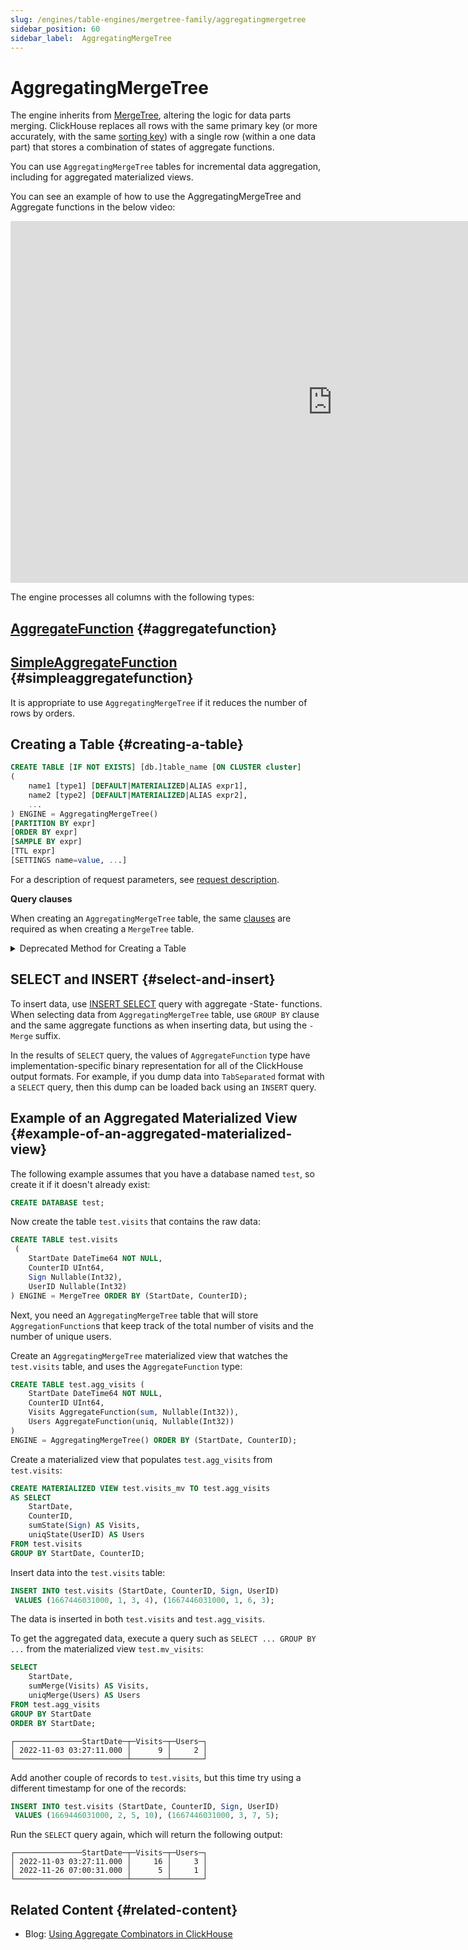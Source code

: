 ```yaml
---
slug: /engines/table-engines/mergetree-family/aggregatingmergetree
sidebar_position: 60
sidebar_label:  AggregatingMergeTree
---
```


# AggregatingMergeTree

The engine inherits from [MergeTree](../../../engines/table-engines/mergetree-family/mergetree.md#table_engines-mergetree), altering the logic for data parts merging. ClickHouse replaces all rows with the same primary key (or more accurately, with the same [sorting key](../../../engines/table-engines/mergetree-family/mergetree.md)) with a single row (within a one data part) that stores a combination of states of aggregate functions.

You can use `AggregatingMergeTree` tables for incremental data aggregation, including for aggregated materialized views.

You can see an example of how to use the AggregatingMergeTree and Aggregate functions in the below video:
<div class='vimeo-container'>
<iframe width="1030" height="579" src="https://www.youtube.com/embed/pryhI4F_zqQ" title="Aggregation States in ClickHouse" frameborder="0" allow="accelerometer; autoplay; clipboard-write; encrypted-media; gyroscope; picture-in-picture; web-share" referrerpolicy="strict-origin-when-cross-origin" allowfullscreen></iframe>
</div>

The engine processes all columns with the following types:

## [AggregateFunction](../../../sql-reference/data-types/aggregatefunction.md) {#aggregatefunction}
## [SimpleAggregateFunction](../../../sql-reference/data-types/simpleaggregatefunction.md) {#simpleaggregatefunction}

It is appropriate to use `AggregatingMergeTree` if it reduces the number of rows by orders.

## Creating a Table {#creating-a-table}

``` sql
CREATE TABLE [IF NOT EXISTS] [db.]table_name [ON CLUSTER cluster]
(
    name1 [type1] [DEFAULT|MATERIALIZED|ALIAS expr1],
    name2 [type2] [DEFAULT|MATERIALIZED|ALIAS expr2],
    ...
) ENGINE = AggregatingMergeTree()
[PARTITION BY expr]
[ORDER BY expr]
[SAMPLE BY expr]
[TTL expr]
[SETTINGS name=value, ...]
```

For a description of request parameters, see [request description](../../../sql-reference/statements/create/table.md).

**Query clauses**

When creating an `AggregatingMergeTree` table, the same [clauses](../../../engines/table-engines/mergetree-family/mergetree.md) are required as when creating a `MergeTree` table.

<details markdown="1">

<summary>Deprecated Method for Creating a Table</summary>

:::note
Do not use this method in new projects and, if possible, switch the old projects to the method described above.
:::

``` sql
CREATE TABLE [IF NOT EXISTS] [db.]table_name [ON CLUSTER cluster]
(
    name1 [type1] [DEFAULT|MATERIALIZED|ALIAS expr1],
    name2 [type2] [DEFAULT|MATERIALIZED|ALIAS expr2],
    ...
) ENGINE [=] AggregatingMergeTree(date-column [, sampling_expression], (primary, key), index_granularity)
```

All of the parameters have the same meaning as in `MergeTree`.
</details>

## SELECT and INSERT {#select-and-insert}

To insert data, use [INSERT SELECT](../../../sql-reference/statements/insert-into.md) query with aggregate -State- functions.
When selecting data from `AggregatingMergeTree` table, use `GROUP BY` clause and the same aggregate functions as when inserting data, but using the `-Merge` suffix.

In the results of `SELECT` query, the values of `AggregateFunction` type have implementation-specific binary representation for all of the ClickHouse output formats. For example, if you dump data into `TabSeparated` format with a `SELECT` query, then this dump can be loaded back using an `INSERT` query.

## Example of an Aggregated Materialized View {#example-of-an-aggregated-materialized-view}

The following example assumes that you have a database named `test`, so create it if it doesn't already exist:

```sql
CREATE DATABASE test;
```

Now create the table `test.visits` that contains the raw data:

``` sql
CREATE TABLE test.visits
 (
    StartDate DateTime64 NOT NULL,
    CounterID UInt64,
    Sign Nullable(Int32),
    UserID Nullable(Int32)
) ENGINE = MergeTree ORDER BY (StartDate, CounterID);
```

Next, you need an `AggregatingMergeTree` table that will store `AggregationFunction`s that keep track of the total number of visits and the number of unique users. 

Create an `AggregatingMergeTree` materialized view that watches the `test.visits` table, and uses the `AggregateFunction` type:

``` sql
CREATE TABLE test.agg_visits (
    StartDate DateTime64 NOT NULL,
    CounterID UInt64,
    Visits AggregateFunction(sum, Nullable(Int32)),
    Users AggregateFunction(uniq, Nullable(Int32))
)
ENGINE = AggregatingMergeTree() ORDER BY (StartDate, CounterID);
```

Create a materialized view that populates `test.agg_visits` from `test.visits`:

```sql
CREATE MATERIALIZED VIEW test.visits_mv TO test.agg_visits
AS SELECT
    StartDate,
    CounterID,
    sumState(Sign) AS Visits,
    uniqState(UserID) AS Users
FROM test.visits
GROUP BY StartDate, CounterID;
```

Insert data into the `test.visits` table:

``` sql
INSERT INTO test.visits (StartDate, CounterID, Sign, UserID)
 VALUES (1667446031000, 1, 3, 4), (1667446031000, 1, 6, 3);
```

The data is inserted in both `test.visits` and `test.agg_visits`.

To get the aggregated data, execute a query such as `SELECT ... GROUP BY ...` from the materialized view `test.mv_visits`:

```sql
SELECT
    StartDate,
    sumMerge(Visits) AS Visits,
    uniqMerge(Users) AS Users
FROM test.agg_visits
GROUP BY StartDate
ORDER BY StartDate;
```

```text
┌───────────────StartDate─┬─Visits─┬─Users─┐
│ 2022-11-03 03:27:11.000 │      9 │     2 │
└─────────────────────────┴────────┴───────┘
```

Add another couple of records to `test.visits`, but this time try using a different timestamp for one of the records:

```sql
INSERT INTO test.visits (StartDate, CounterID, Sign, UserID)
 VALUES (1669446031000, 2, 5, 10), (1667446031000, 3, 7, 5);
```

Run the `SELECT` query again, which will return the following output:

```text
┌───────────────StartDate─┬─Visits─┬─Users─┐
│ 2022-11-03 03:27:11.000 │     16 │     3 │
│ 2022-11-26 07:00:31.000 │      5 │     1 │
└─────────────────────────┴────────┴───────┘
```

## Related Content {#related-content}

- Blog: [Using Aggregate Combinators in ClickHouse](https://clickhouse.com/blog/aggregate-functions-combinators-in-clickhouse-for-arrays-maps-and-states)
